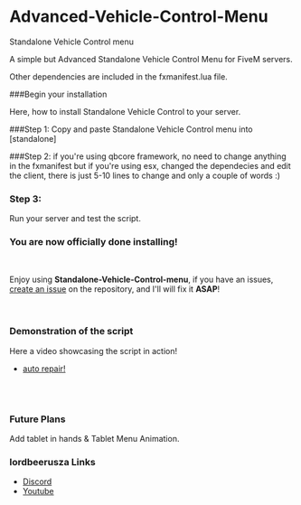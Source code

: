 # Advanced-Vehicle-Control-Menu

Standalone Vehicle Control menu

A simple but Advanced Standalone Vehicle Control Menu for FiveM servers.

Other dependencies are included in the fxmanifest.lua file.

###Begin your installation

Here, how to install Standalone Vehicle Control to your server.

###Step 1:
Copy and paste Standalone Vehicle Control menu into [standalone]


###Step 2:
if you're using qbcore framework, no need to change anything in the fxmanifest but if you're using esx, changed the dependecies and edit the client, there is just 5-10 lines to change and only a couple of words :)

### Step 3:
Run your server and test the script.

### You are now officially done installing!

<br> 

Enjoy using **Standalone-Vehicle-Control-menu**, if you have an issues, [create an issue](https://github.com/Lordbeerusza/Advanced-Auto-Repair-For-QBCORE/issues/new/choose) on the repository, and I'll will fix it **ASAP**!  
<br>
<br>

### Demonstration of the script

Here a video showcasing the script in action!

- [auto repair!](https://www.youtube.com/watch?v=JknA-qz86Ko)

<br>
<br>

### Future Plans
Add tablet in hands & Tablet Menu Animation.


### lordbeerusza Links

- [Discord](https://discord.gg/RVmTZjaezf)
- [Youtube](https://www.youtube.com/@lordbeerusza)
